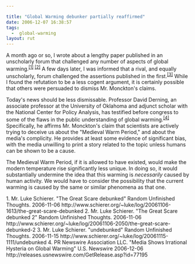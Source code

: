 ```yaml
---

title: "Global Warming debunker partially reaffirmed"
date: 2006-12-07 16:38:57
tags:
  -  global-warming
layout: rut
---
```


A month ago or so, I wrote about a lengthy paper published in an unscholarly forum that challenged any number of aspects of global warming.<sup>[\[1\]][ref1] [\[2\]][ref2]</sup>  A few days later, I was informed that a rival, and equally unscholarly, forum challenged the assertions published in the first.<sup>[\[3\]][ref3]</sup>  While I found the refutation to be a less cogent argument, it is certainly possible that others were persuaded to dismiss Mr. Monckton's claims.

Today's news should be less dismissable.  Professor David Derning, an associate professor at the University of Oklahoma and adjunct scholar with the National Center for Policy Analysis, has testified before congress to some of the flaws in the public understanding of global warming.<sup>[\[4\]][ref4]</sup>  Specifically, he affirms Mr. Monckton's claim that scientists are actively trying to deceive us about the "Medieval Warm Period," and about the media's complicity.  He provides at least some evidence of significant bias, with the media unwilling to print a story related to the topic unless humans can be shown to be a cause. 

The Medieval Warm Period, if it is allowed to have existed, would make the modern temperature rise significantly less unique.  In doing so, it would substantially undermine the idea that this warming is *necessarily* caused by human activity.  We would have to consider the possibility that the current warming is caused by the same or similar phenomena as that one.

<div markdown="1" class="postrefs">
1.  Mr. Luke Schierer.  "The Great Scare debunked"  Random Unfinished Thoughts.  2006-11-06 http://www.schierer.org/~luke/log/20061106-1613/the-great-scare-debunked
2.  Mr. Luke Schierer.  "The Great Scare debunked 2" Random Unfinished Thoughts.  2006-11-06 http://www.schierer.org/~luke/log/20061106-2050/the-great-scare-debunked-2
3.  Mr. Luke Schierer.  "undebunked"  Random Unfinished Thoughts.  2006-11-15 http://www.schierer.org/~luke/log/20061115-1111/undebunked
4. PR Newswire Association LLC.  "Media Shows Irrational Hysteria on Global Warming"  U.S. Newswire 2006-12-06 http://releases.usnewswire.com/GetRelease.asp?id=77195
</div>

[ref1]: http://www.schierer.org/~luke/log/20061106-1613/the-great-scare-debunked "The Great Scare debunked"
[ref2]: http://www.schierer.org/~luke/log/20061106-2050/the-great-scare-debunked-2 "The Great Scare debunked 2"
[ref3]: http://www.schierer.org/~luke/log/20061115-1111/undebunked "undebunked"
[ref4]: http://releases.usnewswire.com/GetRelease.asp?id=77195 "Media Shows Irrational Hysteria on Global Warming"

